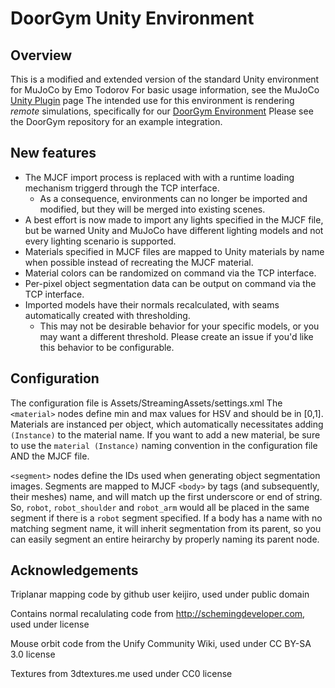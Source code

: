 # DoorGym Unity Environment
## Overview
This is a modified and extended version of the standard Unity environment for MuJoCo by Emo Todorov
For basic usage information, see the MuJoCo [Unity Plugin](http://mujoco.org/book/unity.html) page
The intended use for this environment is rendering *remote* simulations, specifically for our [DoorGym Environment](https://github.com/PSVL/DoorGym)
Please see the DoorGym repository for an example integration.

## New features
* The MJCF import process is replaced with with a runtime loading mechanism triggerd through the TCP interface.
  * As a consequence, environments can no longer be imported and modified, but they will be merged into existing scenes.
* A best effort is now made to import any lights specified in the MJCF file, but be warned Unity and MuJoCo have different lighting models and not every lighting scenario is supported.
* Materials specified in MJCF files are mapped to Unity materials by name when possible instead of recreating the MJCF material.
* Material colors can be randomized on command via the TCP interface.
* Per-pixel object segmentation data can be output on command via the TCP interface.
* Imported models have their normals recalculated, with seams automatically created with thresholding.
  * This may not be desirable behavior for your specific models, or you may want a different threshold.  Please create an issue if you'd like this behavior to be configurable.

## Configuration
The configuration file is Assets/StreamingAssets/settings.xml
The `<material>` nodes define min and max values for HSV and should be in [0,1].  Materials are instanced per object, which automatically necessitates adding `(Instance)` to the material name.  If you want to add a new material, be sure to use the `material (Instance)` naming convention in the configuration file AND the MJCF file.

`<segment>` nodes define the IDs used when generating object segmentation images. Segments are mapped to MJCF `<body>` by tags (and subsequently, their meshes) name, and will match up the first underscore or end of string. So, `robot`, `robot_shoulder` and `robot_arm` would all be placed in the same segment if there is a `robot` segment specified.  If a body has a name with no matching segment name, it will inherit segmentation from its parent, so you can easily segment an entire heirarchy by properly naming its parent node.

## Acknowledgements
Triplanar mapping code by github user keijiro, used under public domain

Contains normal recalulating code from http://schemingdeveloper.com, used under license

Mouse orbit code from the Unify Community Wiki, used under CC BY-SA 3.0 license

Textures from 3dtextures.me used under CC0 license
